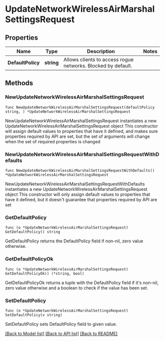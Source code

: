 # UpdateNetworkWirelessAirMarshalSettingsRequest

## Properties

Name | Type | Description | Notes
------------ | ------------- | ------------- | -------------
**DefaultPolicy** | **string** | Allows clients to access rogue networks. Blocked by default. | 

## Methods

### NewUpdateNetworkWirelessAirMarshalSettingsRequest

`func NewUpdateNetworkWirelessAirMarshalSettingsRequest(defaultPolicy string, ) *UpdateNetworkWirelessAirMarshalSettingsRequest`

NewUpdateNetworkWirelessAirMarshalSettingsRequest instantiates a new UpdateNetworkWirelessAirMarshalSettingsRequest object
This constructor will assign default values to properties that have it defined,
and makes sure properties required by API are set, but the set of arguments
will change when the set of required properties is changed

### NewUpdateNetworkWirelessAirMarshalSettingsRequestWithDefaults

`func NewUpdateNetworkWirelessAirMarshalSettingsRequestWithDefaults() *UpdateNetworkWirelessAirMarshalSettingsRequest`

NewUpdateNetworkWirelessAirMarshalSettingsRequestWithDefaults instantiates a new UpdateNetworkWirelessAirMarshalSettingsRequest object
This constructor will only assign default values to properties that have it defined,
but it doesn't guarantee that properties required by API are set

### GetDefaultPolicy

`func (o *UpdateNetworkWirelessAirMarshalSettingsRequest) GetDefaultPolicy() string`

GetDefaultPolicy returns the DefaultPolicy field if non-nil, zero value otherwise.

### GetDefaultPolicyOk

`func (o *UpdateNetworkWirelessAirMarshalSettingsRequest) GetDefaultPolicyOk() (*string, bool)`

GetDefaultPolicyOk returns a tuple with the DefaultPolicy field if it's non-nil, zero value otherwise
and a boolean to check if the value has been set.

### SetDefaultPolicy

`func (o *UpdateNetworkWirelessAirMarshalSettingsRequest) SetDefaultPolicy(v string)`

SetDefaultPolicy sets DefaultPolicy field to given value.



[[Back to Model list]](../README.md#documentation-for-models) [[Back to API list]](../README.md#documentation-for-api-endpoints) [[Back to README]](../README.md)


